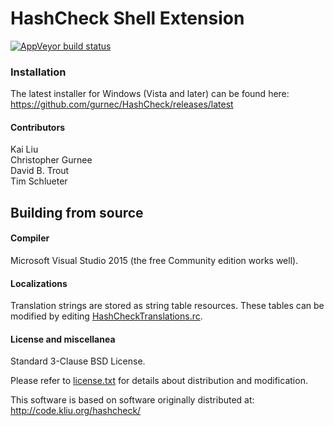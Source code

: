 # HashCheck Shell Extension #

[![AppVeyor build status](https://ci.appveyor.com/api/projects/status/github/gurnec/HashCheck?branch=master&svg=true)](https://ci.appveyor.com/project/gurnec/HashCheck)

### Installation ###

The latest installer for Windows (Vista and later) can be found here:  
<https://github.com/gurnec/HashCheck/releases/latest>

#### Contributors ####

Kai Liu  
Christopher Gurnee  
David B. Trout  
Tim Schlueter


## Building from source ##

#### Compiler ####

Microsoft Visual Studio 2015 (the free Community edition works well).

#### Localizations ####

Translation strings are stored as string table resources. These tables can be modified by editing [HashCheckTranslations.rc](HashCheckTranslations.rc).

#### License and miscellanea ####

Standard 3-Clause BSD License.

Please refer to [license.txt](license.txt) for details about distribution and modification.

This software is based on software originally distributed at:  
<http://code.kliu.org/hashcheck/>

